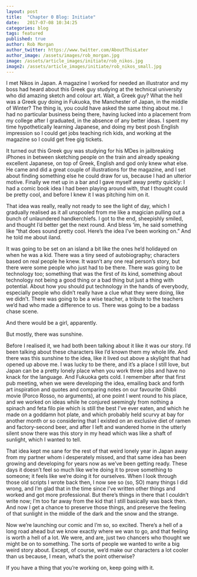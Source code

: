 ```yaml
---
layout: post
title:  "Chapter 0 Blog: Initiate"
date:   2017-07-08 10:34:25
categories: blog
tags: featured
published: true
author: Rob Morgan
author_twitter: https://www.twitter.com/AboutThisLater
author_image: /assets/images/rob_morgan.jpg
image: /assets/article_images/initiate/rob_nikos.jpg
image2: /assets/article_images/initiate/rob_nikos_small.jpg
---
```


<img src="{{ page.image | prepend: site.baseurl }}" style="display:none"/>

I met Nikos in Japan. A magazine I worked for needed an illustrator and my boss had heard about this Greek guy studying at the technical university who did amazing sketch and colour art. Wait, a Greek guy? What the hell was a Greek guy doing in Fukuoka, the Manchester of Japan, in the middle of Winter? The thing is, you could have asked the same thing about me. I had no particular business being there, having lucked into a placement from my college after I graduated, in the absence of any better ideas. I spent my time hypothetically learning Japanese, and doing my best posh English impression so I could get jobs teaching rich kids, and working at the magazine so I could get free gig tickets.

It turned out this Greek guy was studying for his MDes in jailbreaking iPhones in between sketching people on the train and already speaking excellent Japanese, on top of Greek, English and god only knew what else. He came and did a great couple of illustrations for the magazine, and I set about finding something else he could draw for us, because I had an ulterior motive. Finally we met up in a bar and I gave myself away pretty quickly: I had a comic book idea I had been playing around with, that I thought could be pretty cool, and before I knew it I was pitching him on it.

That idea was really, really not ready to see the light of day, which I gradually realised as it all unspooled from me like a magician pulling out a bunch of unlaundered handkerchiefs. I got to the end, sheepishly smiled, and thought I’d better get the next round. And bless ‘im, he said something like “that does sound pretty cool. Here’s the idea I’ve been working on.” And he told me about iland.

It was going to be set on an island a bit like the ones he’d holidayed on when he was a kid. There was a tiny seed of autobiography; characters based on real people he knew. It wasn’t any one real person’s story, but there were some people who just had to be there. There was going to be technology too; something that was the first of its kind, something about technology not being a good thing or a bad thing but just a thing with potential. About how you should put technology in the hands of everybody, especially people who didn’t really have a clue what they were doing, like we didn’t. There was going to be a wise teacher, a tribute to the teachers we’d had who made a difference to us. There was going to be a badass chase scene.

And there would be a girl, apparently.

But mostly, there was sunshine. 

Before I realised it, we had both been talking about it like it was our story. I’d been talking about these characters like I’d known them my whole life. And there was this sunshine to the idea, like it lived out above a skylight that had opened up above me. I was lucky to be there, and it’s a place I still love, but Japan can be a pretty lonely place when you work three jobs and have no knack for the language. And Fukuoka gets cold. I remember after that first pub meeting, when we were developing the idea, emailing back and forth art inspiration and quotes and comparing notes on our favourite Ghibli movie (Porco Rosso, no arguments), at one point I went round to his place, and we worked on ideas while he conjured seemingly from nothing a spinach and feta filo pie which is still the best I’ve ever eaten, and which he made on a goddamn hot plate, and which probably held scurvy at bay for another month or so considering that I existed on an exclusive diet of ramen and factory-second beer, and after I left and wandered home in the utterly silent snow there was this story in my head which was like a shaft of sunlight, which I wanted to tell.

That idea kept me sane for the rest of that weird lonely year in Japan away from my partner whom i desperately missed, and that same idea has been growing and developing for years now as we’ve been getting ready. These days it doesn’t feel so much like we’re doing it to prove something to someone; it feels like we’re doing it for ourselves. When I look through those old scripts I wrote back then, I now see so (so, SO) many things I did wrong, and I’m glad that in the time since I’ve written other things and worked and got more professional. But there’s things in there that I couldn’t write now; I’m too far away from the kid that I still basically was back then. And now I get a chance to preserve those things, and preserve the feeling of that sunlight in the middle of the dark and the snow and the strange.

Now we’re launching our comic and I’m so, so excited. There’s a hell of a long road ahead but we know exactly where we wan to go, and that feeling is worth a hell of a lot. We were, and are, just two chancers who thought we might be on to something. The sorts of people we wanted to write a big weird story about. Except, of course, we’d make our characters a lot cooler than us because, I mean, what’s the point otherwise?

If you have a thing that you’re working on, keep going with it.